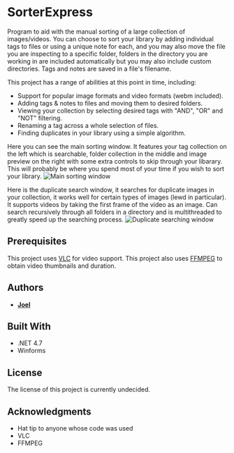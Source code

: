 # SorterExpress

Program to aid with the manual sorting of a large collection of images/videos. You can choose to sort your library by adding individual tags to files or using a unique note for each, and you may also move the file you are inspecting to a specific folder, folders in the directory you are working in are included automatically but you may also include custom directories.
Tags and notes are saved in a file's filename.

This project has a range of abilities at this point in time, including:
* Support for popular image formats and video formats (webm included).
* Adding tags & notes to files and moving them to desired folders.
* Viewing your collection by selecting desired tags with "AND", "OR" and "NOT" filtering.
* Renaming a tag across a whole selection of files.
* Finding duplicates in your library using a simple algorithm.

Here you can see the main sorting window. It features your tag collection on the left which is searchable, folder collection in the middle and image preview on the right with some extra controls to skip through your libarary. This will probably be where you spend most of your time if you wish to sort your library.
![Main sorting window](https://i.imgur.com/8BQTu7t.png)

Here is the duplicate search window, it searches for duplicate images in your collection, it works well for certain types of images (lewd in particular). It supports videos by taking the first frame of the video as an image. Can search recursively through all folders in a directory and is multithreaded to greatly speed up the searching process.
![Duplicate searching window](https://i.imgur.com/ODnjSAL.png)

## Prerequisites

This project uses [VLC](https://www.videolan.org/) for video support.
This project also uses [FFMPEG](https://www.ffmpeg.org/) to obtain video thumbnails and duration.

## Authors

* **[Joel](https://github.com/Issung)**

## Built With
* .NET 4.7
* Winforms

## License

The license of this project is currently undecided.

## Acknowledgments

* Hat tip to anyone whose code was used
* VLC
* FFMPEG
